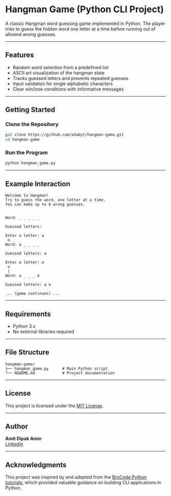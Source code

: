 # Hangman Game (Python CLI Project)

A classic Hangman word guessing game implemented in Python. The player tries to guess the hidden word one letter at a time before running out of allowed wrong guesses.

---

## Features

- Random word selection from a predefined list
- ASCII art visualization of the hangman state
- Tracks guessed letters and prevents repeated guesses
- Input validation for single alphabetic characters
- Clear win/lose conditions with informative messages

---

## Getting Started

### Clone the Repository

```bash
git clone https://github.com/adabyt/hangman-game.git
cd hangman-game
```

### Run the Program

```bash
python hangman_game.py
```

---

## Example Interaction

```plaintext
Welcome to Hangman!
Try to guess the word, one letter at a time.
You can make up to 6 wrong guesses.

   
Word: _ _ _ _ _

Guessed letters: 

Enter a letter: a
 o 
Word: a _ _ _ _

Guessed letters: a

Enter a letter: e
 o 
 | 
Word: a _ _ _ e

Guessed letters: a e

... (game continues) ...
```

---

## Requirements

- Python 3.x
- No external libraries required

---

## File Structure

```
hangman-game/
├── hangman_game.py      # Main Python script
└── README.md            # Project documentation
```

---

## License

This project is licensed under the [MIT License](https://opensource.org/licenses/MIT).

---

## Author

**Amit Dipak Amin**  
[LinkedIn](https://www.linkedin.com/in/amitdipakamin)

---

## Acknowledgments

This project was inspired by and adapted from the [BroCode Python tutorials](https://www.youtube.com/c/BroCodez), which provided valuable guidance on building CLI applications in Python.